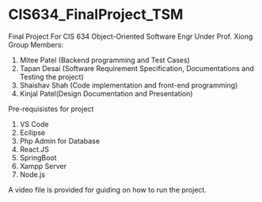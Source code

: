 # CIS634_FinalProject_TSM
Final Project For CIS 634 Object-Oriented Software Engr Under Prof. Xiong
Group  Members:
1. Mitee Patel (Backend programming and Test Cases)
2. Tapan Desai (Software Requirement Specification, Documentations and Testing the project)
3. Shaishav Shah (Code implementation and front-end programming)
4. Kinjal Patel(Design Documentation and Presentation)

Pre-requisistes for project
1. VS Code
2. Ecilipse
3. Php Admin for Database
4. React.JS
5. SpringBoot
6. Xampp Server
7. Node.js

A video file is provided for guiding on how to run the project.
